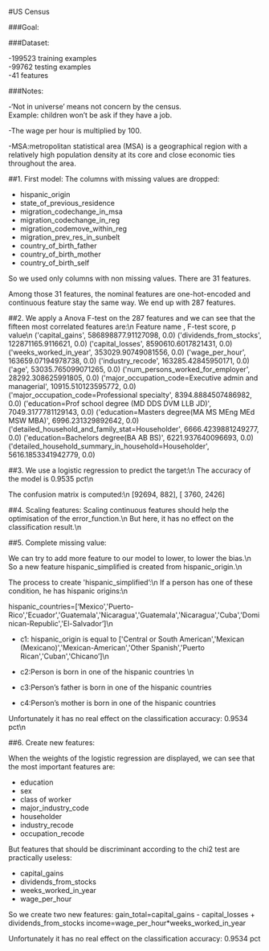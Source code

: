 #US Census

###Goal:



###Dataset:

-199523 training examples<br />
-99762 testing examples<br />
-41 features<br />

###Notes:

-‘Not in universe’ means not concern by the census.<br />
Example: children won’t be ask if they have a job.<br />

-The wage per hour is multiplied by 100.<br />

-MSA:metropolitan statistical area (MSA) is a geographical region with a relatively high population density at its core and close economic ties throughout the area.<br />

##1. First model:
The columns with missing values are dropped:

- hispanic_origin
- state_of_previous_residence
- migration_codechange_in_msa
- migration_codechange_in_reg
- migration_codemove_within_reg
- migration_prev_res_in_sunbelt
- country_of_birth_father
- country_of_birth_mother
- country_of_birth_self

So we used only columns with non missing values.
There are 31 features.

Among those 31 features, the nominal features are one-hot-encoded and continuous feature stay the same way.
We end up with 287 features.

##2. We apply a Anova F-test on the 287 features and we can see that the fifteen most correlated features are:\n
Feature name , F-test score, p value\n
('capital_gains', 586898877.91127098, 0.0)
('dividends_from_stocks', 122871165.9116621, 0.0)
('capital_losses', 8590610.6017821431, 0.0)
('weeks_worked_in_year', 353029.90749081556, 0.0)
('wage_per_hour', 163659.07194978738, 0.0)
('industry_recode', 163285.42845950171, 0.0)
('age', 53035.765099071265, 0.0)
('num_persons_worked_for_employer', 28292.308625991805, 0.0)
('major_occupation_code=Executive admin and managerial', 10915.510123595772, 0.0)
('major_occupation_code=Professional specialty', 8394.8884507486982, 0.0)
('education=Prof school degree (MD DDS DVM LLB JD)', 7049.3177781129143, 0.0)
('education=Masters degree(MA MS MEng MEd MSW MBA)', 6996.231329892642, 0.0)
('detailed_household_and_family_stat=Householder', 6666.4239881249277, 0.0)
('education=Bachelors degree(BA AB BS)', 6221.937640096693, 0.0)
('detailed_household_summary_in_household=Householder', 5616.1853341942779, 0.0)


##3. We use a logistic regression to predict the target:\n
The accuracy of the model is 0.9535 pct\n

The confusion matrix is computed:\n
[92694,   882],
[ 3760,  2426]


##4. Scaling features:
Scaling continuous features should help the optimisation of the error_function.\n
But here, it has no effect on the classification result.\n

##5. Complete missing value:

We can try to add more feature to our model to lower, to lower the bias.\n
So a new feature hispanic_simplified is created from hispanic_origin.\n

The process to create 'hispanic_simplified’:\n
If a person has one of these condition, he has hispanic origins:\n

hispanic_countries=[‘Mexico','Puerto-Rico','Ecuador','Guatemala','Nicaragua','Guatemala','Nicaragua','Cuba','Dominican-Republic','El-Salvador’]\n

* c1: hispanic_origin is equal to ['Central or South American','Mexican (Mexicano)','Mexican-American','Other Spanish','Puerto Rican','Cuban','Chicano’]\n

* c2:Person is born in one of the hispanic countries \n

* c3:Person’s father is born in one of the hispanic countries

* c4:Person’s mother is born in one of the hispanic countries

Unfortunately it has no real effect on the classification accuracy: 0.9534 pct\n

##6. Create new features:

When the weights of the logistic regression are displayed, we can see that the most important features are:
- education
- sex
- class of worker
- major_industry_code
- householder
- industry_recode
- occupation_recode

But features that should be discriminant according to the chi2 test are practically useless:
- capital_gains
- dividends_from_stocks
- weeks_worked_in_year
- wage_per_hour

So we create two new features:
gain_total=capital_gains - capital_losses + dividends_from_stocks
income=wage_per_hour*weeks_worked_in_year

Unfortunately it has no real effect on the classification accuracy: 0.9534 pct

